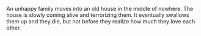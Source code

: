 An unhappy family moves into an old house in the middle of nowhere. The house is slowly coming alive and terrorizing them. It eventually swallows them up and they die, but not before they realize how much they love each other.
